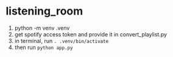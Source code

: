 # listening_room

1) python -m venv .venv
2) get spotify access token and provide it in convert_playlist.py
3) in terminal, run `. .venv/bin/activate`
4) then run `python app.py`